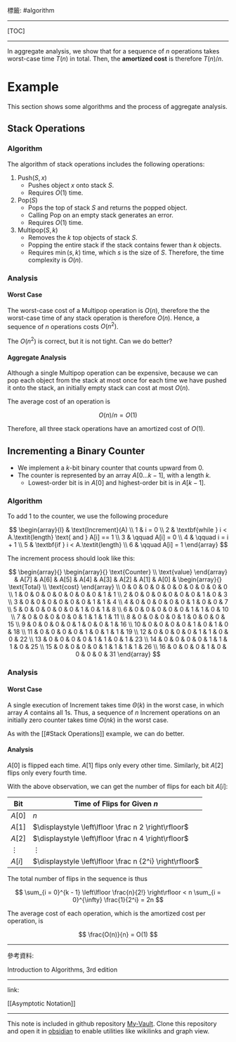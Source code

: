 標籤: #algorithm 

---

[TOC]

---

In aggregate analysis, we show that for a sequence of $n$ operations takes worst-case time $T(n)$ in total. Then, the **amortized cost** is therefore $T(n) / n$.

# Example

This section shows some algorithms and the process of aggregate analysis.

## Stack Operations

### Algorithm

The algorithm of stack operations includes the following operations:

1. $\text{Push}(S, x)$
	- Pushes object $x$ onto stack $S$.
	- Requires $O(1)$ time.
2. $\text{Pop}(S)$
	- Pops the top of stack $S$ and returns the popped object. 
	- Calling $\text{Pop}$ on an empty stack generates an error.
	- Requires $O(1)$ time.
3. $\text{Multipop}(S, k)$
	- Removes the $k$ top objects of stack $S$.
	- Popping the entire stack if the stack contains fewer than $k$ objects.
	- Requires $\min(s, k)$ time, which $s$ is the size of $S$. Therefore, the time complexity is $O(n)$.

### Analysis

#### Worst Case

The worst-case cost of a $\text{Multipop}$ operation is $O(n)$, therefore the the worst-case time of any stack operation is therefore $O(n)$. Hence, a sequence of $n$ operations costs $O(n^2)$.

The $O(n^2)$ is correct, but it is not tight. Can we do better?

#### Aggregate Analysis

Although a single $\text{Multipop}$ operation can be expensive, because we can pop each object from the stack at most once for each time we have pushed it onto the stack, an initially empty stack can cost at most $O(n)$.

The average cost of an operation is 

$$O(n) / n = O(1)$$

Therefore, all three stack operations have an amortized cost of $O(1)$.

## Incrementing a Binary Counter

- We implement a $k$-bit binary counter that counts upward from $0$.
- The counter is represented by an array $A[0\dots k - 1]$, with a length $k$.
	- Lowest-order bit is in $A[0]$ and highest-order bit is in $A[k - 1]$.

### Algorithm

To add $1$ to the counter, we use the following procedure

$$
\begin{array}{l}
	& \text{Increment}(A) \\
	1 & i = 0 \\
	2 & \textbf{while } i < A.\textit{length} \text{ and } A[i] == 1 \\
	3 & \qquad A[i] = 0 \\
	4 & \qquad i = i + 1 \\
	5 & \textbf{if } i < A.\textit{length} \\
	6 & \qquad A[i] = 1
\end{array}
$$

The increment process should look like this:

$$
\begin{array}{}
	\begin{array}{}
		\text{Counter} \\
		\text{value}
	\end{array} &
	A[7] & A[6] & A[5] & A[4] & 
	A[3] & A[2] & A[1] & A[0] & 
	\begin{array}{}
		\text{Total} \\
		\text{cost}
	\end{array} \\
	0 & 0 & 0 & 0 & 0 & 0 & 0 & 0 & 0 & 0 \\
	1 & 0 & 0 & 0 & 0 & 0 & 0 & 0 & 1 & 1 \\
	2 & 0 & 0 & 0 & 0 & 0 & 0 & 1 & 0 & 3 \\
	3 & 0 & 0 & 0 & 0 & 0 & 0 & 1 & 1 & 4 \\
	4 & 0 & 0 & 0 & 0 & 0 & 1 & 0 & 0 & 7 \\
	5 & 0 & 0 & 0 & 0 & 0 & 1 & 0 & 1 & 8 \\
	6 & 0 & 0 & 0 & 0 & 0 & 1 & 1 & 0 & 10 \\
	7 & 0 & 0 & 0 & 0 & 0 & 1 & 1 & 1 & 11 \\
	8 & 0 & 0 & 0 & 0 & 1 & 0 & 0 & 0 & 15 \\
	9 & 0 & 0 & 0 & 0 & 1 & 0 & 0 & 1 & 16 \\
	10 & 0 & 0 & 0 & 0 & 1 & 0 & 1 & 0 & 18 \\
	11 & 0 & 0 & 0 & 0 & 1 & 0 & 1 & 1 & 19 \\
	12 & 0 & 0 & 0 & 0 & 1 & 1 & 0 & 0 & 22 \\
	13 & 0 & 0 & 0 & 0 & 1 & 1 & 0 & 1 & 23 \\
	14 & 0 & 0 & 0 & 0 & 1 & 1 & 1 & 0 & 25 \\
	15 & 0 & 0 & 0 & 0 & 1 & 1 & 1 & 1 & 26 \\
	16 & 0 & 0 & 0 & 1 & 0 & 0 & 0 & 0 & 31
\end{array}
$$

### Analysis

#### Worst Case

A single execution of $\text{Increment}$ takes time $\Theta(k)$ in the worst case, in which array $A$ contains all $1$s. Thus, a sequence of $n$ $\text{Increment}$ operations on an initially zero counter takes time $O(nk)$ in the worst case.

As with the [[#Stack Operations]] example, we can do better.

#### Analysis

$A[0]$ is flipped each time. $A[1]$ flips only every other time. Similarly, bit $A[2]$ flips only every fourth time.

With the above observation, we can get the number of flips for each bit $A[i]$:

| Bit      | Time of Flips for Given $n$                              |
| -------- | -------------------------------------------------------- |
| $A[0]$   | $n$                                                      |
| $A[1]$   | $\displaystyle \left\lfloor \frac n 2 \right\rfloor$     |
| $A[2]$   | $\displaystyle \left\lfloor \frac n 4 \right\rfloor$     |
| $\vdots$ | $\vdots$                                                 |
| $A[i]$   | $\displaystyle \left\lfloor \frac n {2^i} \right\rfloor$ | 

The total number of flips in the sequence is thus

$$
\sum_{i = 0}^{k - 1} \left\lfloor
	\frac{n}{2!}
\right\rfloor <
n \sum_{i = 0}^{\infty} \frac{1}{2^i} = 2n
$$

The average cost of each operation, which is the amortized cost per operation, is

$$
\frac{O(n)}{n} = O(1)
$$

---

參考資料:

Introduction to Algorithms, 3rd edition

---

link:

[[Asymptotic Notation]]

---

This note is included in github repository [My-Vault](https://github.com/LittleD3092/My-Vault.git). Clone this repository and open it in [obsidian](https://obsidian.md/) to enable utilities like wikilinks and graph view.